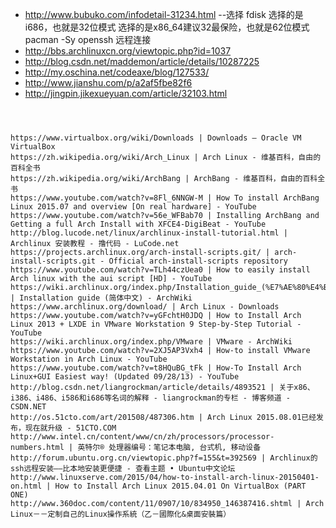 
* http://www.bubuko.com/infodetail-31234.html --选择 fdisk 选择的是i686，也就是32位模式 选择的是x86_64建议32最保险，也就是62位模式 pacman -Sy openssh 远程连接
* http://bbs.archlinuxcn.org/viewtopic.php?id=1037 
* http://blog.csdn.net/maddemon/article/details/10287225
* http://my.oschina.net/codeaxe/blog/127533/
* http://www.jianshu.com/p/a2af5fbe82f6
* http://jingpin.jikexueyuan.com/article/32103.html


```



https://www.virtualbox.org/wiki/Downloads | Downloads – Oracle VM VirtualBox
https://zh.wikipedia.org/wiki/Arch_Linux | Arch Linux - 维基百科，自由的百科全书
https://zh.wikipedia.org/wiki/ArchBang | ArchBang - 维基百科，自由的百科全书
https://www.youtube.com/watch?v=8Fl_6NNGW-M | How To install ArchBang Linux 2015.07 and overview [On real hardware] - YouTube
https://www.youtube.com/watch?v=56e_WFBab70 | Installing ArchBang and Getting a full Arch Install with XFCE4-DigiBeat - YouTube
http://blog.lucode.net/linux/archlinux-install-tutorial.html | Archlinux 安装教程 - 撸代码 - LuCode.net
https://projects.archlinux.org/arch-install-scripts.git/ | arch-install-scripts.git - Official arch-install-scripts repository
https://www.youtube.com/watch?v=TLh44czUea0 | How to easily install Arch linux with the aui script [HD] - YouTube
https://wiki.archlinux.org/index.php/Installation_guide_(%E7%AE%80%E4%BD%93%E4%B8%AD%E6%96%87)#.E5.BB.BA.E7.AB.8B.E7.A1.AC.E7.9B.98.E5.88.86.E5.8C.BA | Installation guide (简体中文) - ArchWiki
https://www.archlinux.org/download/ | Arch Linux - Downloads
https://www.youtube.com/watch?v=yGFchtH0JDQ | How to Install Arch Linux 2013 + LXDE in VMware Workstation 9 Step-by-Step Tutorial - YouTube
https://wiki.archlinux.org/index.php/VMware | VMware - ArchWiki
https://www.youtube.com/watch?v=2XJ5AP3Vxh4 | How-to install VMware Workstation in Arch Linux - YouTube
https://www.youtube.com/watch?v=t8HQuBG_tFk | How-To Install Arch Linux+GUI Easiest way! (Updated 09/28/13) - YouTube
http://blog.csdn.net/liangrockman/article/details/4893521 | 关于x86、i386、i486、i586和i686等名词的解释 - liangrockman的专栏 - 博客频道 - CSDN.NET
http://os.51cto.com/art/201508/487306.htm | Arch Linux 2015.08.01已经发布，现在就升级 - 51CTO.COM
http://www.intel.cn/content/www/cn/zh/processors/processor-numbers.html | 英特尔® 处理器编号：笔记本电脑, 台式机, 移动设备
http://forum.ubuntu.org.cn/viewtopic.php?f=155&t=392569 | Archlinux的ssh远程安装——比本地安装更便捷 - 查看主题 • Ubuntu中文论坛
http://www.linuxserve.com/2015/04/how-to-install-arch-linux-20150401-on.html | How to Install Arch Linux 2015.04.01 On VirtualBox (PART ONE)
http://www.360doc.com/content/11/0907/10/834950_146387416.shtml | Arch Linux－－定制自己的Linux操作系統（乙－國際化&桌面安裝篇）
```
